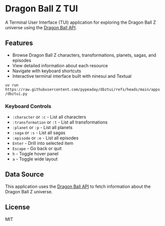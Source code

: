 # Dragon Ball Z TUI

A Terminal User Interface (TUI) application for exploring the Dragon Ball Z universe using the [Dragon Ball API](https://dragonball-api.com/api-docs).

## Features

- Browse Dragon Ball Z characters, transformations, planets, sagas, and episodes
- View detailed information about each resource
- Navigate with keyboard shortcuts
- Interactive terminal interface built with ninesui and Textual

`uv run https://raw.githubusercontent.com/pypeaday/dbztui/refs/heads/main/apps/dbztui.py`

### Keyboard Controls

- `:character` or `:c` - List all characters
- `:transformation` or `:t` - List all transformations
- `:planet` or `:p` - List all planets
- `:saga` or `:s` - List all sagas
- `:episode` or `:e` - List all episodes
- `Enter` - Drill into selected item
- `Escape` - Go back or quit
- `h` - Toggle hover panel
- `a` - Toggle wide layout

## Data Source

This application uses the [Dragon Ball API](https://dragonball-api.com/api-docs) to fetch information about the Dragon Ball Z universe.

## License

MIT
